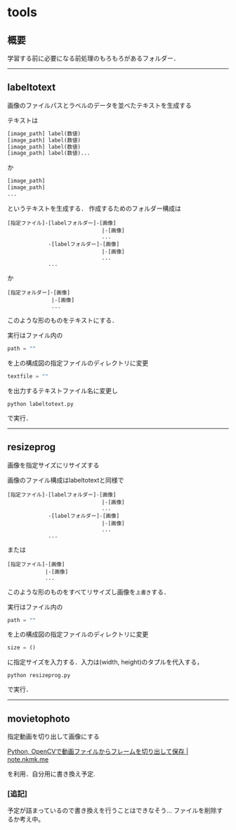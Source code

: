 # tools

## 概要

学習する前に必要になる前処理のもろもろがあるフォルダー．

--------------

## labeltotext

画像のファイルパスとラベルのデータを並べたテキストを生成する

テキストは

``` .txt
[image_path] label(数値)
[image_path] label(数値)
[image_path] label(数値)
[image_path] label(数値)...
```

か

``` .txt
[image_path]
[image_path]
...
```

というテキストを生成する．
作成するためのフォルダー構成は

``` filedirectory
[指定ファイル]-[labelフォルダー]-[画像]
                              |-[画像]
                              ...
             -[labelフォルダー]-[画像]
                              |-[画像]
                              ...
             ...
```

か

``` filedirectory
[指定フォルダー]-[画像]
              |-[画像]
              ...
```

このような形のものをテキストにする．

実行はファイル内の

``` labeltotext.py
path = ""
```

を上の構成図の指定ファイルのディレクトリに変更

``` labeltotext.py
textfile = ""
```

を出力するテキストファイル名に変更し

``` commandshell
python labeltotext.py
```

で実行．

--------------

## resizeprog

画像を指定サイズにリサイズする

画像のファイル構成はlabeltotextと同様で

``` file directory
[指定ファイル]-[labelフォルダー]-[画像]
                              |-[画像]
                              ...
             -[labelフォルダー]-[画像]
                              |-[画像]
                              ...
             ...
```

または

``` file directory
[指定ファイル]-[画像]
            |-[画像]
            ...
```

このような形のものをすべてリサイズし画像を`上書き`する．

実行はファイル内の

``` resize.py
path = ""
```

を上の構成図の指定ファイルのディレクトリに変更

``` resize.py
size = ()
```

に指定サイズを入力する．入力は(width, height)のタプルを代入する，

``` command shell
python resizeprog.py
```

で実行．

--------------

## movietophoto

指定動画を切り出して画像にする

[Python, OpenCVで動画ファイルからフレームを切り出して保存 | note.nkmk.me](https://note.nkmk.me/python-opencv-video-to-still-image/)

を利用．自分用に書き換え予定.

### [追記]

予定が詰まっているので書き換えを行うことはできなそう...
ファイルを削除するか考え中。